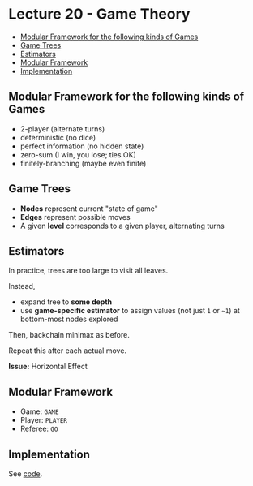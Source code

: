 # Lecture 20 - Game Theory

<!-- START doctoc generated TOC please keep comment here to allow auto update -->
<!-- DON'T EDIT THIS SECTION, INSTEAD RE-RUN doctoc TO UPDATE -->


- [Modular Framework for the following kinds of Games](#modular-framework-for-the-following-kinds-of-games)
- [Game Trees](#game-trees)
- [Estimators](#estimators)
- [Modular Framework](#modular-framework)
- [Implementation](#implementation)

<!-- END doctoc generated TOC please keep comment here to allow auto update -->

## Modular Framework for the following kinds of Games

- 2-player (alternate turns)
- deterministic (no dice)
- perfect information (no hidden state)
- zero-sum (I win, you lose; ties OK)
- finitely-branching (maybe even finite)

## Game Trees

- __Nodes__ represent current "state of game"
- __Edges__ represent possible moves
- A given __level__ corresponds to a given player, alternating turns

## Estimators

In practice, trees are too large to visit all leaves.

Instead,
- expand tree to __some depth__
- use __game-specific estimator__ to assign values (not just `1` or `~1`) at bottom-most nodes explored

Then, backchain minimax as before.

Repeat this after each actual move.

__Issue:__ Horizontal Effect

## Modular Framework

- Game: `GAME`
- Player: `PLAYER`
- Referee: `GO`

## Implementation

See [code](Lecture_20.sml).

